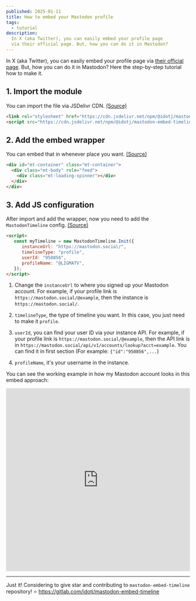 ```yaml
---
published: 2025-01-11
title: How to embed your Mastodon profile
tags:
  - tutorial
description:
  In X (aka Twitter), you can easily embed your profile page 
  via their official page. But, how you can do it in Mastodon?
---
```


In X (aka Twitter), you can easily embed your profile page via [their official page](https://publish.twitter.com/). But, how you can do it in Mastodon? Here the step-by-step tutorial how to make it.

## 1. Import the module

You can import the file via JSDelivr CDN. [(Source)](https://gitlab.com/idotj/mastodon-embed-timeline#cdn)
```html
<link rel="stylesheet" href="https://cdn.jsdelivr.net/npm/@idotj/mastodon-embed-timeline@4.4.2/dist/mastodon-timeline.min.css" integrity="sha256-1UGgxsonaMCfOEnVOL89aMKSo3GEAmaRP0ISbsWa6lU=" crossorigin="anonymous">
<script src="https://cdn.jsdelivr.net/npm/@idotj/mastodon-embed-timeline@4.4.2/dist/mastodon-timeline.umd.js" integrity="sha256-E6WPG6iq+qQIzvu3HPJJxoAeRdum5siq13x4ITjyxu8=" crossorigin="anonymous"></script>
```

## 2. Add the embed wrapper

You can embed that in whenever place you want. [(Source)](https://gitlab.com/idotj/mastodon-embed-timeline#initialize)
```html
<div id="mt-container" class="mt-container">
  <div class="mt-body" role="feed">
    <div class="mt-loading-spinner"></div>
  </div>
</div>
```

## 3. Add JS configuration

After import and add the wrapper, now you need to add the `MastodonTimeline` config. [(Source)](https://gitlab.com/idotj/mastodon-embed-timeline#profile-timeline)
```html
<script>
   const myTimeline = new MastodonTimeline.Init({
      instanceUrl: "https://mastodon.social/",
      timelineType: "profile",
      userId: "950856",
      profileName: "@LIGMATV",
   });
</script>
```

1. Change the `instanceUrl` to where you signed up your Mastodon account. For example, if your profile link is `https://mastodon.social/@example`, then the instance is `https://mastodon.social/`.

2. `timelineType`, the type of timeline you want. In this case, you just need to make it `profile`.

3. `userId`, you can find your user ID via your instance API. For example, if your profile link is `https://mastodon.social/@example`, then the API link is in `https://mastodon.social/api/v1/accounts/lookup?acct=example`. You can find it in first section (For example: `{"id":"950856",...`)

4. `profileName`, it's your username in the instance.

You can see the working example in how my Mastodon account looks in this embed approach:

<iframe height="500" style="width: 100%;" scrolling="no" title="Mastodon embed timeline example" src="https://codepen.io/w3teal/embed/OPLvjwd?default-tab=html%2Cresult" frameborder="no" loading="lazy" allowtransparency="true" allowfullscreen="true">
  See the Pen <a href="https://codepen.io/w3teal/pen/OPLvjwd">
  Mastodon embed timeline example</a> by W3Teal (<a href="https://codepen.io/w3teal">@w3teal</a>)
  on <a href="https://codepen.io">CodePen</a>.
</iframe>

---

Just it! Considering to give star and contributing to `mastodon-embed-timeline` repository! ⭐ https://gitlab.com/idotj/mastodon-embed-timeline